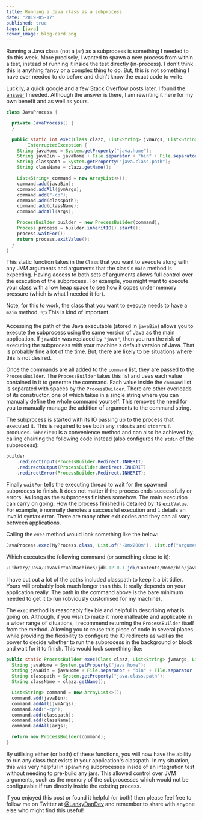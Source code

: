 ```yaml
---
title: Running a Java class as a subprocess
date: "2019-05-17"
published: true
tags: [java]
cover_image: blog-card.png
---
```


Running a Java class (not a jar) as a subprocess is something I needed to do this week. More precisely, I wanted to spawn a new process from within a test, instead of running it inside the test directly (in-process). I don't think this is anything fancy or a complex thing to do. But, this is not something I have ever needed to do before and didn't know the exact code to write.

Luckily, a quick google and a few Stack Overflow posts later. I found the [answer](https://stackoverflow.com/questions/636367/executing-a-java-application-in-a-separate-process) I needed. Although the answer is there, I am rewriting it here for my own benefit and as well as yours.

```java
class JavaProcess {

  private JavaProcess() {
  }

  public static int exec(Class clazz, List<String> jvmArgs, List<String> args) throws IOException,
        InterruptedException {
    String javaHome = System.getProperty("java.home");
    String javaBin = javaHome + File.separator + "bin" + File.separator + "java";
    String classpath = System.getProperty("java.class.path");
    String className = clazz.getName();

    List<String> command = new ArrayList<>();
    command.add(javaBin);
    command.addAll(jvmArgs);
    command.add("-cp");
    command.add(classpath);
    command.add(className);
    command.addAll(args);

    ProcessBuilder builder = new ProcessBuilder(command);
    Process process = builder.inheritIO().start();
    process.waitFor();
    return process.exitValue();
  }
}
```

This static function takes in the `Class` that you want to execute along with any JVM arguments and arguments that the class's `main` method is expecting. Having access to both sets of arguments allows full control over the execution of the subprocess. For example, you might want to execute your class with a low heap space to see how it copes under memory pressure (which is what I needed it for).

Note, for this to work, the class that you want to execute needs to have a `main` method. 👈 This is kind of important.

Accessing the path of the Java executable (stored in `javaBin`) allows you to execute the subprocess using the same version of Java as the main application. If `javaBin` was replaced by `"java"`, then you run the risk of executing the subprocess with your machine's default version of Java. That is probably fine a lot of the time. But, there are likely to be situations where this is not desired.

Once the commands are all added to the `command` list, they are passed to the `ProcessBuilder`. The `ProcessBuilder` takes this list and uses each value contained in it to generate the command. Each value inside the `command` list is separated with spaces by the `ProcessBuilder`. There are other overloads of its constructor, one of which takes in a single string where you can manually define the whole command yourself. This removes the need for you to manually manage the addition of arguments to the command string.

The subprocess is started with its IO passing up to the process that executed it. This is required to see both any `stdout`s and `stderr`s it produces. `inheritIO` is a convenience method and can also be achieved by calling chaining the following code instead (also configures the `stdin` of the subprocess):

```java
builder
    .redirectInput(ProcessBuilder.Redirect.INHERIT)
    .redirectOutput(ProcessBuilder.Redirect.INHERIT)
    .redirectError(ProcessBuilder.Redirect.INHERIT);
```

Finally `waitFor` tells the executing thread to wait for the spawned subprocess to finish. It does not matter if the process ends successfully or errors. As long as the subprocess finishes somehow. The main execution can carry on going. How the process finished is detailed by its `exitValue`. For example, `0` normally denotes a successful execution and `1` details an invalid syntax error. There are many other exit codes and they can all vary between applications.

Calling the `exec` method would look something like the below:

```java
JavaProcess.exec(MyProcess.class, List.of("-Xmx200m"), List.of("argument"))
```

Which executes the following command (or something close to it):

```java
/Library/Java/JavaVirtualMachines/jdk-12.0.1.jdk/Contents/Home/bin/java -cp /playing-around-for-blogs MyProcess "argument"
```

I have cut out a lot of the paths included classpath to keep it a bit tidier. Yours will probably look much longer than this. It really depends on your application really. The path in the command above is the bare minimum needed to get it to run (obviously customised for my machine).

The `exec` method is reasonably flexible and helpful in describing what is going on. Although, if you wish to make it more malleable and applicable in a wider range of situations, I recommend returning the `ProcessBuilder` itself from the method. Allowing you to reuse this piece of code in several places while providing the flexibility to configure the IO redirects as well as the power to decide whether to run the subprocess in the background or block and wait for it to finish. This would look something like:

```java
public static ProcessBuilder exec(Class clazz, List<String> jvmArgs, List<String> args) {
  String javaHome = System.getProperty("java.home");
  String javaBin = javaHome + File.separator + "bin" + File.separator + "java";
  String classpath = System.getProperty("java.class.path");
  String className = clazz.getName();

  List<String> command = new ArrayList<>();
  command.add(javaBin);
  command.addAll(jvmArgs);
  command.add("-cp");
  command.add(classpath);
  command.add(className);
  command.addAll(args);

  return new ProcessBuilder(command);
}
```

By utilising either (or both) of these functions, you will now have the ability to run any class that exists in your application's classpath. In my situation, this was very helpful in spawning subprocesses inside of an integration test without needing to pre-build any jars. This allowed control over JVM arguments, such as the memory of the subprocesses which would not be configurable if run directly inside the existing process.

If you enjoyed this post or found it helpful (or both) then please feel free to follow me on Twitter at [@LankyDanDev](https://twitter.com/LankyDanDev) and remember to share with anyone else who might find this useful!